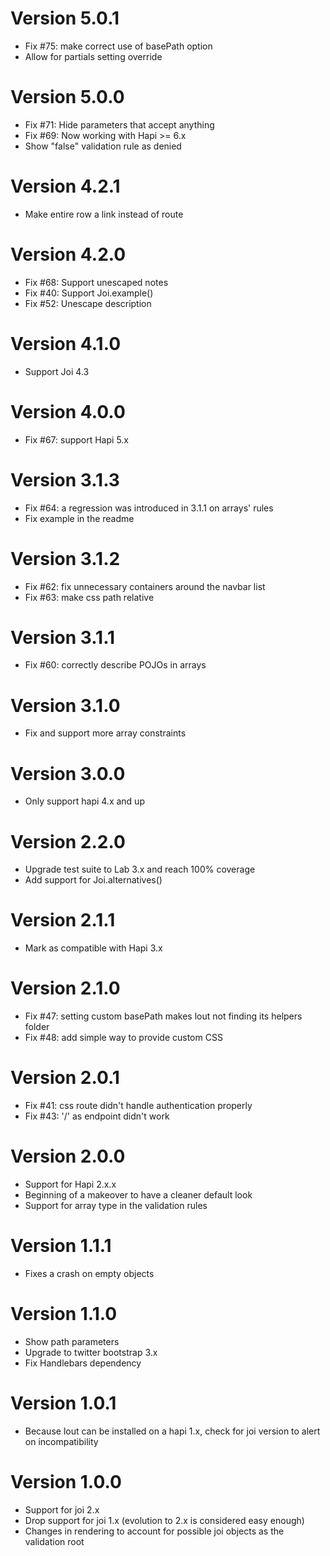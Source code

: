 # Version 5.0.1
- Fix #75: make correct use of basePath option
- Allow for partials setting override

# Version 5.0.0
- Fix #71: Hide parameters that accept anything
- Fix #69: Now working with Hapi >= 6.x
- Show "false" validation rule as denied

# Version 4.2.1
- Make entire row a link instead of route

# Version 4.2.0
- Fix #68: Support unescaped notes
- Fix #40: Support Joi.example()
- Fix #52: Unescape description

# Version 4.1.0
- Support Joi 4.3

# Version 4.0.0
- Fix #67: support Hapi 5.x

# Version 3.1.3
- Fix #64: a regression was introduced in 3.1.1 on arrays' rules
- Fix example in the readme

# Version 3.1.2
- Fix #62: fix unnecessary containers around the navbar list
- Fix #63: make css path relative

# Version 3.1.1
- Fix #60: correctly describe POJOs in arrays

# Version 3.1.0
- Fix and support more array constraints

# Version 3.0.0
- Only support hapi 4.x and up

# Version 2.2.0
- Upgrade test suite to Lab 3.x and reach 100% coverage
- Add support for Joi.alternatives()

# Version 2.1.1
- Mark as compatible with Hapi 3.x

# Version 2.1.0
- Fix #47: setting custom basePath makes lout not finding its helpers folder
- Fix #48: add simple way to provide custom CSS

# Version 2.0.1
- Fix #41: css route didn't handle authentication properly
- Fix #43: '/' as endpoint didn't work

# Version 2.0.0
- Support for Hapi 2.x.x
- Beginning of a makeover to have a cleaner default look
- Support for array type in the validation rules

# Version 1.1.1
- Fixes a crash on empty objects

# Version 1.1.0
- Show path parameters
- Upgrade to twitter bootstrap 3.x
- Fix Handlebars dependency

# Version 1.0.1
- Because lout can be installed on a hapi 1.x, check for joi version to alert on incompatibility

# Version 1.0.0

- Support for joi 2.x
- Drop support for joi 1.x (evolution to 2.x is considered easy enough)
- Changes in rendering to account for possible joi objects as the validation root
